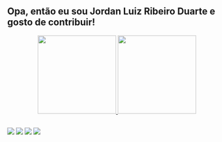 ## Opa, então eu sou Jordan Luiz Ribeiro Duarte e gosto de contribuir!
<div align="center">
  <a href="https://github.com/jdanribeiro">
  <img height="180em" src="https://github-readme-stats.vercel.app/api?username=jdanribeiro&show_icons=true&theme=dark&include_all_commits=true&count_private=true"/>
  <img height="180em" src="https://github-readme-stats.vercel.app/api/top-langs/?username=jdanribeiro&layout=compact&langs_count=7&theme=dark"/>
</div>
  
  ##
  
<div> 
  <a href="https://www.instagram.com/jdan_ribeiro/" target="_blank"><img src="https://img.shields.io/badge/-Instagram-%23E4405F?style=for-the-badge&logo=instagram&logoColor=white" target="_blank"></a>
  <a href = "mailto:jordanluiz17@gmail.com"><img src="https://img.shields.io/badge/-Gmail-%23333?style=for-the-badge&logo=gmail&logoColor=white" target="_blank"></a>
  <a href="https://www.linkedin.com/in/jordan-luiz-ribeiro-duarte/"><img src="https://img.shields.io/badge/LinkedIn-0077B5?style=for-the-badge&logo=linkedin&logoColor=white" target="_blank"></a> 
 <a href ="https://t.me/jdan_ribeiro"><img src="https://img.shields.io/badge/Telegram-2CA5E0?style=for-the-badge&logo=telegram&logoColor=white" target="_blank"></a>
</div>
